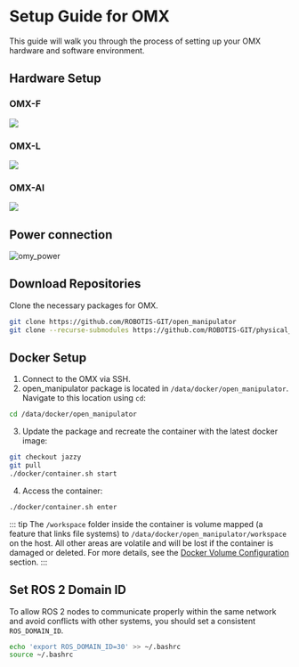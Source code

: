 # Setup Guide for OMX

This guide will walk you through the process of setting up your OMX hardware and software environment.

## Hardware Setup
### OMX-F
![](/quick_start_guide/omy/hardware_setup_OMY-3M.jpg)
### OMX-L
![](/quick_start_guide/omy/hardware_setup_OMY-F3M.jpg)
### OMX-AI
![](/quick_start_guide/omy/hardware_setup_OMY-L100.jpg)


## Power connection
![omy_power](/quick_start_guide/omy/omy_power.png)


## Download Repositories
Clone the necessary packages for OMX.
```bash
git clone https://github.com/ROBOTIS-GIT/open_manipulator
git clone --recurse-submodules https://github.com/ROBOTIS-GIT/physical_ai_tools.git

```

## Docker Setup
1. Connect to the OMX via SSH.
2. open_manipulator package is located in `/data/docker/open_manipulator`. Navigate to this location using `cd`:
```bash
cd /data/docker/open_manipulator
```
3. Update the package and recreate the container with the latest docker image:
```bash
git checkout jazzy
git pull
./docker/container.sh start
```
4. Access the container:
```bash
./docker/container.sh enter
```

::: tip
The `/workspace` folder inside the container is volume mapped (a feature that links file systems) to `/data/docker/open_manipulator/workspace` on the host. All other areas are volatile and will be lost if the container is damaged or deleted. For more details, see the [Docker Volume Configuration](#docker-volume-configuration) section.
:::


## Set ROS 2 Domain ID
To allow ROS 2 nodes to communicate properly within the same network and avoid conflicts with other systems, you should set a consistent `ROS_DOMAIN_ID`.
```bash
echo 'export ROS_DOMAIN_ID=30' >> ~/.bashrc
source ~/.bashrc
```